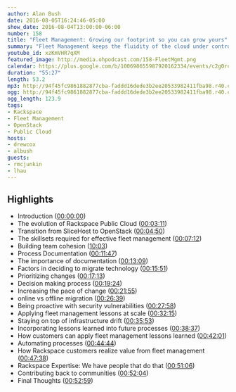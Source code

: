 ```yaml
---
author: Alan Bush
date: 2016-08-05T16:24:46-05:00
show_date: 2016-08-04T13:00:00-06:00
number: 158
title: "Fleet Management: Growing our footprint so you can grow yours"
summary: "Fleet Management keeps the fluidity of the cloud under control. It's the work behind the scenes that allows for the on-demand availability of secure and reliable resources. At Rackspace, our public cloud has grown in size, features and underpinnings over the years and this week we are going to interview two of the people that work to facilitate that progress to uncover the value they bring our Public Cloud customers as well as their lessons learned that can be applied to those undertaking their own fleet management challenges."
youtube_id: xzKmVHR7qXM
featured_image: http://media.ohpodcast.com/158-FleetMgmt.png
calendar: https://plus.google.com/b/100698655987920162334/events/c2g0rccvjsnt3al5ijl28ikmg9c
duration: "55:27"
length: 53.2
mp3: http://94f45fc9861882877cba-faddd16dede3b2ee20533982411fba98.r40.cf1.rackcdn.com/Fleet-Management.mp3
ogg: http://94f45fc9861882877cba-faddd16dede3b2ee20533982411fba98.r40.cf1.rackcdn.com/Fleet-Management.ogg
ogg_length: 123.9
tags:
- Rackspace
- Fleet Management
- OpenStack
- Public Cloud
hosts:
- drewcox
- albush
guests:
- rmcjunkin
- lhau
---
```


<!--more-->

## Highlights

- Introduction ([00:00:00](https://youtu.be/xzKmVHR7qXM?t=00h00m00s))
- The evolution of Rackspace Public Cloud ([00:03:11](https://youtu.be/xzKmVHR7qXM?t=00h03m11s))
- Transition from SliceHost to OpenStack ([00:04:50](https://youtu.be/xzKmVHR7qXM?t=00h04m50s))
- The skillsets required for effective fleet management ([00:07:12](https://youtu.be/xzKmVHR7qXM?t=00h07m12s))
- Building team cohesion ([10:03](https://youtu.be/xzKmVHR7qXM?t=10h03m03s))
- Process Documentation ([00:11:47](https://youtu.be/xzKmVHR7qXM?t=00h11m47s))
- The importance of documentation ([00:13:09](https://youtu.be/xzKmVHR7qXM?t=00h13m09s))
- Factors in deciding to migrate technology ([00:15:51](https://youtu.be/xzKmVHR7qXM?t=00h15m51s))
- Prioritizing changes ([00:17:13](https://youtu.be/xzKmVHR7qXM?t=00h17m13s))
- Decision making process ([00:19:24](https://youtu.be/xzKmVHR7qXM?t=00h19m24s))
- Increasing the pace of change ([00:21:55](https://youtu.be/xzKmVHR7qXM?t=00h21m55s))
- online vs offline migration ([00:26:39](https://youtu.be/xzKmVHR7qXM?t=00h26m39s))
- Being proactive with security vulnerabilities ([00:27:58](https://youtu.be/xzKmVHR7qXM?t=00h27m58s))
- Applying fleet management lessons at scale ([00:32:15](https://youtu.be/xzKmVHR7qXM?t=00h32m15s))
- Staying on top of infrastructure drift ([00:35:53](https://youtu.be/xzKmVHR7qXM?t=00h35m53s))
- Incorporating lessons learned into future processes ([00:38:37](https://youtu.be/xzKmVHR7qXM?t=00h38m37s))
- How customers can apply fleet management lessons learned ([00:42:01](https://youtu.be/xzKmVHR7qXM?t=00h42m01s))
- Automating processes ([00:44:44](https://youtu.be/xzKmVHR7qXM?t=00h44m44s))
- How Rackspace customers realize value from fleet management ([00:47:38](https://youtu.be/xzKmVHR7qXM?t=00h47m38s))
- Rackspace Expertise: We have people that do that ([00:51:06](https://youtu.be/xzKmVHR7qXM?t=00h51m06s))
- Contributing back to communities ([00:52:04](https://youtu.be/xzKmVHR7qXM?t=00h52m04s))
- Final Thoughts ([00:52:59](https://youtu.be/xzKmVHR7qXM?t=00h52m59s))
